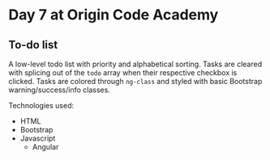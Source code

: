 # Day 7 at Origin Code Academy

## To-do list

A low-level todo list with priority and alphabetical sorting. Tasks are cleared with splicing out of the `todo` array when their respective checkbox is clicked. Tasks are colored through `ng-class` and styled with basic Bootstrap warning/success/info classes.

Technologies used:
- HTML
- Bootstrap
- Javascript
    + Angular